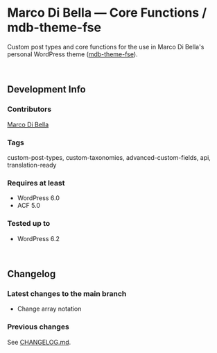 # Marco Di Bella &mdash; Core Functions / mdb-theme-fse
Custom post types and core functions for the use in Marco Di Bella's personal WordPress theme ([mdb-theme-fse](https://github.com/mdibella-dev/mdb-theme-fse)).

<br>

## Development Info

### Contributors
[Marco Di Bella ](https://github.com/mdibella-dev)

### Tags
custom-post-types, custom-taxonomies, advanced-custom-fields, api, translation-ready

### Requires at least

* WordPress 6.0
* ACF 5.0

### Tested up to

* WordPress 6.2

<br>

## Changelog

### Latest changes to the main branch

* Change array notation

### Previous changes

See [CHANGELOG.md](https://github.com/mdibella-dev/mdb-theme-core/blob/main/CHANGELOG.md).
